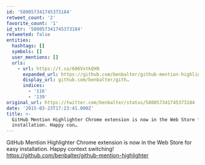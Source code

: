 ```yaml
---
id: '580057341745373184'
retweet_count: '2'
favorite_count: '1'
id_str: '580057341745373184'
retweeted: false
entities:
  hashtags: []
  symbols: []
  user_mentions: []
  urls:
    - url: https://t.co/606VxtkQXN
      expanded_url: https://github.com/benbalter/github-mention-highlighter
      display_url: github.com/benbalter/gith…
      indices:
        - '116'
        - '139'
original_url: https://twitter.com/benbalter/status/580057341745373184
date: '2015-03-23T17:23:41.000Z'
title: >-
  GitHub Mention Highlighter Chrome extension is now in the Web Store for easy
  installation. Happy con…
---
```


GitHub Mention Highlighter Chrome extension is now in the Web Store for easy installation. Happy context switching! https://github.com/benbalter/github-mention-highlighter